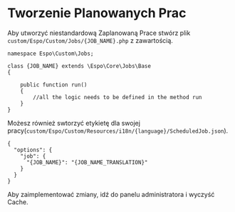 # Tworzenie Planowanych Prac

Aby utworzyć niestandardową Zaplanowaną Prace stwórz plik `custom/Espo/Custom/Jobs/{JOB_NAME}.php` z zawartością.

```
namespace Espo\Custom\Jobs; 

class {JOB_NAME} extends \Espo\Core\Jobs\Base 
{
    
    public function run() 
    {	 
	    //all the logic needs to be defined in the method run
    }	 
}
```

Możesz również swtorzyć etykietę dla swojej pracy(`custom/Espo/Custom/Resources/i18n/{language}/ScheduledJob.json`).
```
{
  "options": { 
    "job": { 
      "{JOB_NAME}": "{JOB_NAME_TRANSLATION}"
    }
  }
}
```

Aby zaimplementować zmiany, idź do panelu administratora i wyczyść Cache.
